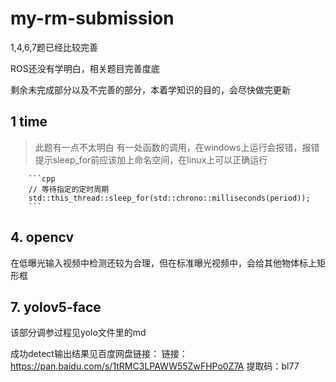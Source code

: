 # my-rm-submission
1,4,6,7题已经比较完善

ROS还没有学明白，相关题目完善度底

剩余未完成部分以及不完善的部分，本着学知识的目的，会尽快做完更新

## 1 time
> 此题有一点不太明白
> 有一处函数的调用，在windows上运行会报错，报错提示sleep_for前应该加上命名空间，在linux上可以正确运行
>


        ```cpp
        // 等待指定的定时周期
        std::this_thread::sleep_for(std::chrono::milliseconds(period));
        ```

## 4. opencv 

在低曝光输入视频中检测还较为合理，但在标准曝光视频中，会给其他物体标上矩形框

## 7. yolov5-face
该部分调参过程见yolo文件里的md

成功detect输出结果见百度网盘链接：
链接：https://pan.baidu.com/s/1tRMC3LPAWW55ZwFHPo0Z7A 
提取码：bl77 

